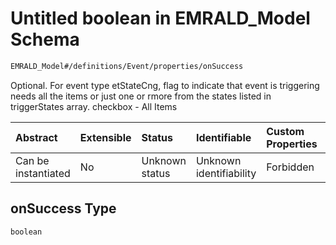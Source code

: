 # Untitled boolean in EMRALD_Model Schema

```txt
EMRALD_Model#/definitions/Event/properties/onSuccess
```

Optional. For event type etStateCng, flag to indicate that event is triggering needs all the items or just one or rmore from the states listed in triggerStates array. checkbox - All Items

| Abstract            | Extensible | Status         | Identifiable            | Custom Properties | Additional Properties | Access Restrictions | Defined In                                                                                                    |
| :------------------ | :--------- | :------------- | :---------------------- | :---------------- | :-------------------- | :------------------ | :------------------------------------------------------------------------------------------------------------ |
| Can be instantiated | No         | Unknown status | Unknown identifiability | Forbidden         | Allowed               | none                | [EMRALD_JsonSchemaV3_0.json*](../../../../../Emrald-UI/out/EMRALD_JsonSchemaV3_0.json "open original schema") |

## onSuccess Type

`boolean`
